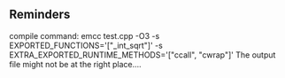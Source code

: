 ## Reminders
compile command: emcc test.cpp -O3 -s EXPORTED_FUNCTIONS='["_int_sqrt"]' -s EXTRA_EXPORTED_RUNTIME_METHODS='["ccall", "cwrap"]'
The output file might not be at the right place....